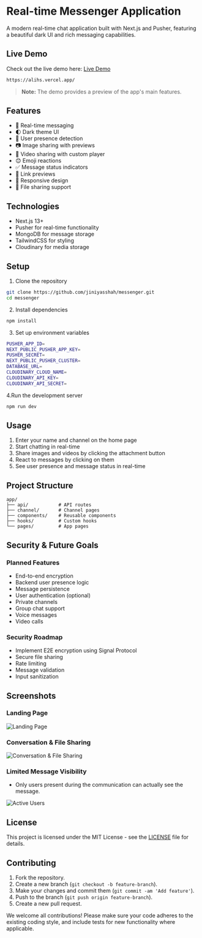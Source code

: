 # Real-time Messenger Application

A modern real-time chat application built with Next.js and Pusher, featuring a beautiful dark UI and rich messaging capabilities.

## Live Demo

Check out the live demo here: [Live Demo](https://alihs.vercel.app/)

```bash
https://alihs.vercel.app/
```

> **Note:** The demo provides a preview of the app's main features.

## Features

- 💬 Real-time messaging
- 🌓 Dark theme UI
- 👥 User presence detection
- 📷 Image sharing with previews
- 🎥 Video sharing with custom player
- 😊 Emoji reactions
- ✅ Message status indicators
- 🔗 Link previews
- 📱 Responsive design
- 💾 File sharing support

## Technologies

- Next.js 13+
- Pusher for real-time functionality
- MongoDB for message storage
- TailwindCSS for styling
- Cloudinary for media storage

## Setup

1. Clone the repository

```bash
git clone https://github.com/jiniyasshah/messenger.git
cd messenger
```

2. Install dependencies

```bash
npm install
```

3. Set up environment variables

```bash
PUSHER_APP_ID=
NEXT_PUBLIC_PUSHER_APP_KEY=
PUSHER_SECRET=
NEXT_PUBLIC_PUSHER_CLUSTER=
DATABASE_URL=
CLOUDINARY_CLOUD_NAME=
CLOUDINARY_API_KEY=
CLOUDINARY_API_SECRET=
```

4.Run the development server

```bash
npm run dev
```

## Usage

1. Enter your name and channel on the home page
2. Start chatting in real-time
3. Share images and videos by clicking the attachment button
4. React to messages by clicking on them
5. See user presence and message status in real-time

## Project Structure

```
app/
├── api/           # API routes
├── channel/       # Channel pages
├── components/    # Reusable components
├── hooks/         # Custom hooks
└── pages/         # App pages
```

## Security & Future Goals

### Planned Features

- End-to-end encryption
- Backend user presence logic
- Message persistence
- User authentication (optional)
- Private channels
- Group chat support
- Voice messages
- Video calls

### Security Roadmap

- Implement E2E encryption using Signal Protocol
- Secure file sharing
- Rate limiting
- Message validation
- Input sanitization

## Screenshots

### Landing Page

![Landing Page](./images/SetChannelPage.png)

### Conversation & File Sharing

![Conversation & File Sharing](./images/TwoUserConversation.png)

### Limited Message Visibility

- Only users present during the communication can actually see the message.

![Active Users](./images/NewUserJoins.png)

## License

This project is licensed under the MIT License - see the [LICENSE](LICENSE) file for details.

## Contributing

1. Fork the repository.
2. Create a new branch (`git checkout -b feature-branch`).
3. Make your changes and commit them (`git commit -am 'Add feature'`).
4. Push to the branch (`git push origin feature-branch`).
5. Create a new pull request.

We welcome all contributions! Please make sure your code adheres to the existing coding style, and include tests for new functionality where applicable.
